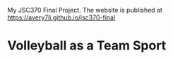 My JSC370 Final Project. The website is published at https://avery7li.github.io/jsc370-final

# Volleyball as a Team Sport